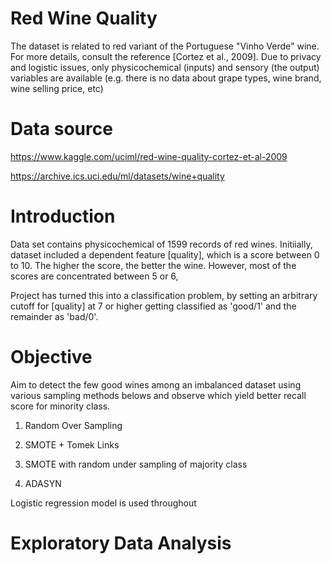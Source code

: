 # Red Wine Quality
The dataset is related to red variant of the Portuguese "Vinho Verde" wine. For more details, consult the reference [Cortez et al., 2009]. Due to privacy and logistic issues, only physicochemical (inputs) and sensory (the output) variables are available (e.g. there is no data about grape types, wine brand, wine selling price, etc)

# Data source
https://www.kaggle.com/uciml/red-wine-quality-cortez-et-al-2009

https://archive.ics.uci.edu/ml/datasets/wine+quality

# Introduction
Data set contains physicochemical of 1599 records of red wines. Initiially, dataset included a dependent feature [quality], which is a score between 0 to 10. The higher the score, the better the wine. However, most of the scores are concentrated between 5 or 6, 

Project has turned this into a classification problem, by setting an arbitrary cutoff for [quality] at 7 or higher getting classified as 'good/1' and the remainder as 'bad/0'.

# Objective
Aim to detect the few good wines among an imbalanced dataset using various sampling methods belows and observe which yield better recall score for minority class. 

1. Random Over Sampling

2. SMOTE + Tomek Links

3. SMOTE with random under sampling of majority class

4. ADASYN

Logistic regression model is used throughout 

# Exploratory Data Analysis


